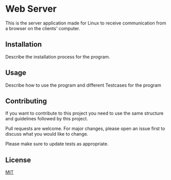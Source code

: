 # Web Server

This is the server application made for Linux to receive communication from a browser on the clients' computer.

[comment]: <> (TODO: Add a complete guide and description for the module)

## Installation
Describe the installation  process for the program.
 
## Usage
[comment]: <> (TODO: Describe the usage of the program and different usecases)
Describe how to use the program and different Testcases for the program

## Contributing
[comment]: <> (TODO: Describe how to contribute to the program)
If you want to contribute to this project you need to use the same structure and guidelines followed by this project.

Pull requests are welcome. For major changes, please open an issue first to discuss what you would like to change.

Please make sure to update tests as appropriate.

## License
[MIT](https://choosealicense.com/licenses/mit/)